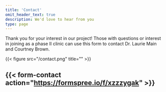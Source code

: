 ```yaml
---
title: 'Contact'
omit_header_text: true
description: We'd love to hear from you
type: page
---
```


Thank you for your interest in our project! Those with questions or interest in joining as a phase II clinic can use this form to contact Dr. Laurie Main and Courtney Brown. 

{{< figure src="/contact.png" title="" >}}

{{< form-contact action="https://formspree.io/f/xzzzygak"  >}}
---

